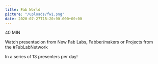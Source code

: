 ```yaml
---
title: Fab World
picture: "/uploads/fw1.png"
date: 2020-07-27T15:20:00.000+00:00
---
```


40 MIN

Watch presentacion from New Fab Labs, Fabber/makers or Projects from the #FabLabNetwork

In a series of 13 presenters per day!

